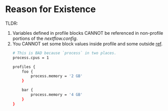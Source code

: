 # Reason for Existence

TLDR: 

1. Variables defined in profile blocks CANNOT be referenced in non-profile portions of the _nextflow.config_.
2.  You CANNOT set some block values inside profile and some outside [ref](https://www.nextflow.io/docs/latest/config.html#config-profiles).
    ```bash
    # This is BAD because `process` in two places.
    process.cpus = 1

    profiles {
        foo {
            process.memory = '2 GB'
        }

        bar {
            process.memory = '4 GB'
        }
    }
    ```